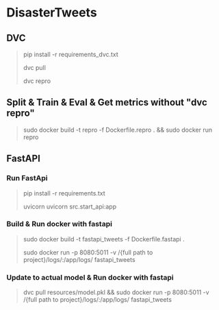  # DisasterTweets

## DVC

> pip install -r requirements_dvc.txt
>
> dvc pull
>
> dvc repro

## Split & Train & Eval & Get metrics without "dvc repro"
> sudo docker build -t repro -f Dockerfile.repro . && sudo docker run repro

## FastAPI

### Run FastApi
> pip install -r requirements.txt
> 
> uvicorn uvicorn src.start_api:app


### Build & Run docker with fastapi
> sudo docker build -t fastapi_tweets -f Dockerfile.fastapi .
>
> sudo docker run -p 8080:5011 -v /{full path to project}/logs/:/app/logs/ fastapi_tweets

### Update to actual model & Run docker with fastapi

>dvc pull resources/model.pkl && sudo docker run -p 8080:5011 -v /{full path to project}/logs/:/app/logs/ fastapi_tweets

